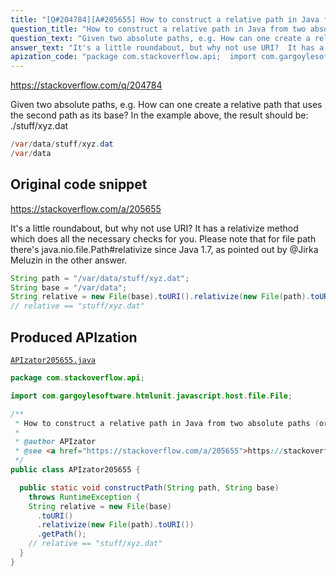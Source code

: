 ```yaml
---
title: "[Q#204784][A#205655] How to construct a relative path in Java from two absolute paths (or URLs)?"
question_title: "How to construct a relative path in Java from two absolute paths (or URLs)?"
question_text: "Given two absolute paths, e.g. How can one create a relative path that uses the second path as its base? In the example above, the result should be: ./stuff/xyz.dat"
answer_text: "It's a little roundabout, but why not use URI?  It has a relativize method which does all the necessary checks for you. Please note that for file path there's java.nio.file.Path#relativize since Java 1.7, as pointed out by @Jirka Meluzin in the other answer."
apization_code: "package com.stackoverflow.api;  import com.gargoylesoftware.htmlunit.javascript.host.file.File;  /**  * How to construct a relative path in Java from two absolute paths (or URLs)?  *  * @author APIzator  * @see <a href=\"https://stackoverflow.com/a/205655\">https://stackoverflow.com/a/205655</a>  */ public class APIzator205655 {    public static void constructPath(String path, String base)     throws RuntimeException {     String relative = new File(base)       .toURI()       .relativize(new File(path).toURI())       .getPath();     // relative == \"stuff/xyz.dat\"   } }"
---
```


https://stackoverflow.com/q/204784

Given two absolute paths, e.g.
How can one create a relative path that uses the second path as its base? In the example above, the result should be: ./stuff/xyz.dat


```java
/var/data/stuff/xyz.dat
/var/data
```


## Original code snippet

https://stackoverflow.com/a/205655

It&#x27;s a little roundabout, but why not use URI?  It has a relativize method which does all the necessary checks for you.
Please note that for file path there&#x27;s java.nio.file.Path#relativize since Java 1.7, as pointed out by @Jirka Meluzin in the other answer.

```java
String path = "/var/data/stuff/xyz.dat";
String base = "/var/data";
String relative = new File(base).toURI().relativize(new File(path).toURI()).getPath();
// relative == "stuff/xyz.dat"
```

## Produced APIzation

[`APIzator205655.java`](https://github.com/pasqualesalza/apization-temp-data/raw/master/apizations/java/APIzator205655.java)

```java
package com.stackoverflow.api;

import com.gargoylesoftware.htmlunit.javascript.host.file.File;

/**
 * How to construct a relative path in Java from two absolute paths (or URLs)?
 *
 * @author APIzator
 * @see <a href="https://stackoverflow.com/a/205655">https://stackoverflow.com/a/205655</a>
 */
public class APIzator205655 {

  public static void constructPath(String path, String base)
    throws RuntimeException {
    String relative = new File(base)
      .toURI()
      .relativize(new File(path).toURI())
      .getPath();
    // relative == "stuff/xyz.dat"
  }
}

```